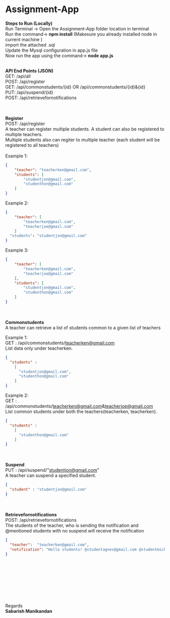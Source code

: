 # Assignment-App

**Steps to Run (Locally)**<br>
Run Terminal -> Open the Assignment-App folder location in terminal <br>
Run the command-> **npm install** (Makesure you already installed node in current machine )<br>
import the attached .sql<br>
Update the Mysql configuration in app.js file<br>
Now run the app using the command-> **node app.js** <br><br>

**API End Points (JSON)** <br>
GET:  /api/all<br>
POST: /api/register<br>
GET:  /api/commonstudents/{id}  OR /api/commonstudents/{id}&{id}<br>
PUT:  /api/suspend/{id} <br>
POST: /api/retrievefornotifications
<br><br><br>

**Register** <br>
POST: /api/register<br>
A teacher can register multiple students. A student can also be registered to multiple teachers.<br>
Multiple students also can regiter to multiple teacher (each student will be registered to all teachers)
<br>
<br>
Example 1:
```JSON
{
    "teacher": "teacherken@gmail.com",
    "students": [
        "studentjon@gmail.com",
        "studenthon@gmail.com"
    ]
}
```

Example 2:
```JSON
{
    "teacher": [
        "teacherken@gmail.com",
        "teacherjoe@gmail.com"
    ]
  "students": "studentjon@gmail.com"
}
```

Example 3:
```JSON
{
    "teacher": [
        "teacherken@gmail.com",
        "teacherjoe@gmail.com"
    ],
    "students": [
        "studentjon@gmail.com",
        "studenthon@gmail.com"
    ]
}
```
<br><br>
**Commonstudents**
<br>
A teacher can retrieve a list of students common to a given list of teachers<br>

Example 1:<br>
GET :  /api/commonstudents/teacherken@gmail.com<br>
List data only under teacherken.<br>
```JSON
{
  "students" :
    [
      "studentjon@gmail.com", 
      "studenthon@gmail.com"
    ]
}
```

Example 2:<br>
GET :  /api/commonstudents/teacherken@gmail.com&teacherjoe@gmail.com <br>
List common students under both the teachers(teacherken, teacherken).<br>
```JSON
{
  "students" :
    [      
      "studenthon@gmail.com"
    ]
}
```
<br><br>
**Suspend** <br>
PUT :  /api/suspend/"studentjon@gmail.com"<br>
A teacher can suspend a specified student.<br>

```JSON
{
  "student" : "studentjon@gmail.com"
}
```
<br><br>
**Retrievefornotifications** <br>
POST: /api/retrievefornotifications<br>
The students of the teacher, who is sending the notification and @mentioned students with no suspend
will receive the notification<br>

```JSON
{
  "teacher":  "teacherken@gmail.com",
  "notification": "Hello students! @studentagnes@gmail.com @studentmiche@gmail.com"
}
```
<br>

<br><br>
<br><br>
<br><br>
Regards<br>
**Sabarish Manikandan**
